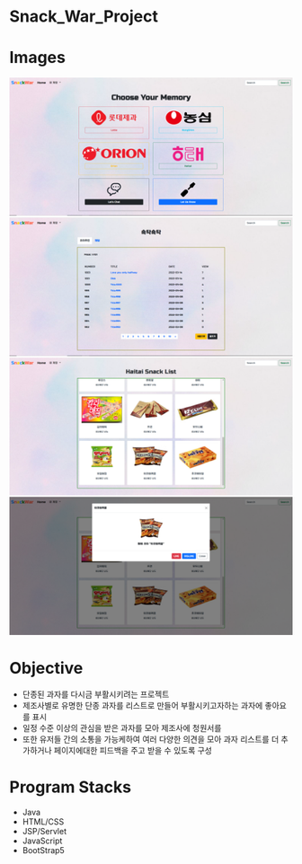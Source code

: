 # Snack_War_Project

# Images
![This is a preview(1)](src/main/webapp/Resources/images/mainpage.png)
![This is a preview(2)](src/main/webapp/Resources/images/boardpage.png)
![This is a preview(3)](src/main/webapp/Resources/images/snackBoard.png)
![This is a preview(4)](src/main/webapp/Resources/images/likes.png)

# Objective
- 단종된 과자를 다시금 부활시키려는 프로젝트
- 제조사별로 유명한 단종 과자를 리스트로 만들어 부활시키고자하는 과자에 좋아요를 표시
- 일정 수준 이상의 관심을 받은 과자를 모아 제조사에 청원서를 
- 또한 유저들 간의 소통을 가능케하여 여러 다양한 의견을 모아 과자 리스트를 더 추가하거나 페이지에대한 피드백을 주고 받을 수 있도록 구성

# Program Stacks
- Java
- HTML/CSS
- JSP/Servlet
- JavaScript
- BootStrap5
